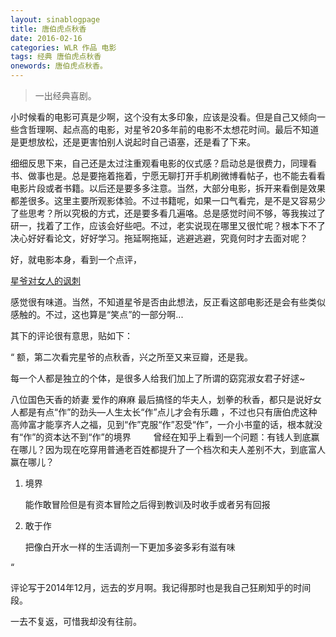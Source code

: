 ```yaml
---
layout: sinablogpage
title: 唐伯虎点秋香
date: 2016-02-16
categories: WLR 作品 电影
tags: 经典 唐伯虎点秋香
onewords: 唐伯虎点秋香。
---
```

> 一出经典喜剧。

小时候看的电影可真是少啊，这个没有太多印象，应该是没看。但是自己又倾向一些含哲理啊、起点高的电影，对星爷20多年前的电影不太想花时间。最后不知道是更想放松，还是更害怕别人说起时自己语塞，还是看了下来。

细细反思下来，自己还是太过注重观看电影的仪式感？启动总是很费力，同理看书、做事也是。总是要拖着拖着，宁愿无聊打开手机刷微博看帖子，也不能去看看电影片段或者书籍。以后还是要多多注意。当然，大部分电影，拆开来看倒是效果都差很多。这里主要所观影体验。不过书籍呢，如果一口气看完，是不是又容易少了些思考？所以究极的方式，还是要多看几遍咯。总是感觉时间不够，等我挨过了研一，找着了工作，应该会好些吧。不过，老实说现在哪里又很忙呢？根本下不了决心好好看论文，好好学习。拖延啊拖延，逃避逃避，究竟何时才去面对呢？

好，就电影本身，看到一个点评，

[星爷对女人的讽刺](http://movie.douban.com/review/6729389/)

感觉很有味道。当然，不知道星爷是否由此想法，反正看这部电影还是会有些类似感触的。不过，这也算是“笑点”的一部分啊...

其下的评论很有意思，贴如下：

“
额，第二次看完星爷的点秋香，兴之所至又来豆瓣，还是我。 

每一个人都是独立的个体，是很多人给我们加上了所谓的窈窕淑女君子好逑~ 

八位国色天香的娇妻 爱作的麻麻 最后搞怪的华夫人，划拳的秋香，都只是说好女人都是有点“作”的劲头—人生太长“作”点儿才会有乐趣 ，不过也只有唐伯虎这种高帅富才能享齐人之福，见到“作”克服“作”忍受“作”，一介小书童的话，根本就没有“作”的资本达不到“作”的境界 
　　 
曾经在知乎上看到一个问题：有钱人到底赢在哪儿？因为现在吃穿用普通老百姓都提升了一个档次和夫人差别不大，到底富人赢在哪儿？ 

1. 境界

    能作敢冒险但是有资本冒险之后得到教训及时收手或者另有回报 

2. 敢于作
    
    把像白开水一样的生活调剂一下更加多姿多彩有滋有味

“

评论写于2014年12月，远去的岁月啊。我记得那时也是我自己狂刷知乎的时间段。

一去不复返，可惜我却没有往前。